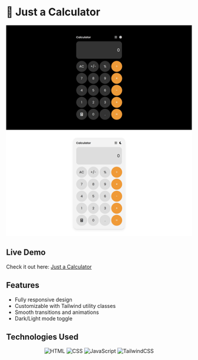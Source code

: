 # 🧬 Just a Calculator 
<div align="center">
  <img src="https://github.com/um-xair/calculator/blob/main/calculator-black.jpg" />
  <img src="https://github.com/um-xair/calculator/blob/main/calculator-white.jpg" />
</div> 

## Live Demo  
Check it out here: [Just a Calculator](https://r4xn.netlify.app/calculator.html)  

## Features
- Fully responsive design
- Customizable with Tailwind utility classes
- Smooth transitions and animations
- Dark/Light mode toggle

## Technologies Used  

<p align="center">
  <img src="https://cdn.jsdelivr.net/gh/devicons/devicon/icons/html5/html5-original.svg" alt="HTML" width="80"/>
  <img src="https://cdn.jsdelivr.net/gh/devicons/devicon/icons/css3/css3-original.svg" alt="CSS" width="80"/>
  <img src="https://cdn.jsdelivr.net/gh/devicons/devicon/icons/javascript/javascript-original.svg" alt="JavaScript" width="80"/>
  <img src="https://cdn.jsdelivr.net/gh/devicons/devicon/icons/tailwindcss/tailwindcss-original.svg" alt="TailwindCSS" width="80"/>
</p>
